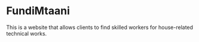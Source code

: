 # FundiMtaani
This is a website that allows clients to find skilled workers for house-related technical works.
